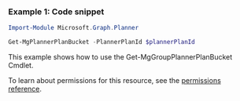 ### Example 1: Code snippet

```powershellImport-Module Microsoft.Graph.Planner

Get-MgPlannerPlanBucket -PlannerPlanId $plannerPlanId
```
This example shows how to use the Get-MgGroupPlannerPlanBucket Cmdlet.
To learn about permissions for this resource, see the [permissions reference](/graph/permissions-reference).

